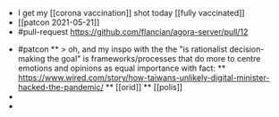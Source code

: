 - I get my [[corona vaccination]] shot today [[fully vaccinated]]
- [[patcon 2021-05-21]]
- #pull-request https://github.com/flancian/agora-server/pull/12
* #patcon
** > oh, and my inspo with the the "is rationalist decision-making the goal" is frameworks/processes that do more to centre emotions and opinions as equal importance with fact:
** https://www.wired.com/story/how-taiwans-unlikely-digital-minister-hacked-the-pandemic/
** [[orid]]
** [[polis]]
*
*